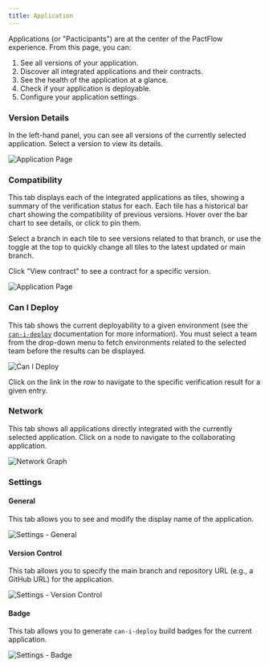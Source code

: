 ```yaml
---
title: Application
---
```


Applications (or "Pacticipants") are at the center of the PactFlow experience. From this page, you can:

1. See all versions of your application.
2. Discover all integrated applications and their contracts.
3. See the health of the application at a glance.
4. Check if your application is deployable.
5. Configure your application settings.

### Version Details

In the left-hand panel, you can see all versions of the currently selected application. Select a version to view its details.

![Application Page](/ui/clarity/application.png)

### Compatibility

This tab displays each of the integrated applications as tiles, showing a summary of the verification status for each. Each tile has a historical bar chart showing the compatibility of previous versions. Hover over the bar chart to see details, or click to pin them.

Select a branch in each tile to see versions related to that branch, or use the toggle at the top to quickly change all tiles to the latest updated or main branch.

Click "View contract" to see a contract for a specific version.

![Application Page](/ui/clarity/application-compatibility-tile.png)

### Can I Deploy

This tab shows the current deployability to a given environment (see the [`can-i-deploy`](https://docs.pact.io/pact_broker/can_i_deploy) documentation for more information). You must select a team from the drop-down menu to fetch environments related to the selected team before the results can be displayed.

![Can I Deploy](/ui/clarity/application-cid.png)

Click on the link in the row to navigate to the specific verification result for a given entry.

### Network

This tab shows all applications directly integrated with the currently selected application. Click on a node to navigate to the collaborating application.

![Network Graph](/ui/clarity/application-network.png)

### Settings

#### General

This tab allows you to see and modify the display name of the application.

![Settings - General](/ui/clarity/application-settings.png)

#### Version Control

This tab allows you to specify the main branch and repository URL (e.g., a GitHub URL) for the application.

![Settings - Version Control](/ui/clarity/application-version-control.png)

#### Badge

This tab allows you to generate `can-i-deploy` build badges for the current application.

![Settings - Badge](/ui/clarity/application-badge.png)